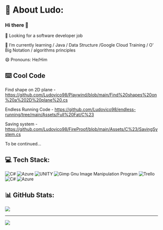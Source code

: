 # 💫 About Ludo:
### Hi there 👋 

🔭 Looking for a software developer job

🌱 I’m currently learning / Java / Data Structure /Google Cloud Training / O' Big Notation / algorithms principles

😄 Pronouns: He/Him

## ⌨️ Cool Code

Find shape on 2D plane  - https://github.com/Ludovico98/Playwind/blob/main/Find%20shapes%20on%20a%202D%20plane%20.cs

Endless Running Code    - https://github.com/Ludovico98/endless-running/tree/main/Assets/Full%20Fat/C%23

Saving system           - https://github.com/Ludovico98/FireProof/blob/main/Assets/C%23/SavingSystem.cs

To be continued...

## 💻 Tech Stack:
![C#](https://img.shields.io/badge/c%23-%23239120.svg?style=for-the-badge&logo=c-sharp&logoColor=white) 
![Azure](https://img.shields.io/badge/azure-%230072C6.svg?style=for-the-badge&logo=azure-devops&logoColor=white) 
![UNITY](https://img.shields.io/badge/Unity-%2320232a.svg?style=for-the-badge&logo=unity&logoColor=white) 
![Gimp Gnu Image Manipulation Program](https://img.shields.io/badge/Gimp-657D8B?style=for-the-badge&logo=gimp&logoColor=FFFFFF) 
![Trello](https://img.shields.io/badge/Trello-%23026AA7.svg?style=for-the-badge&logo=Trello&logoColor=white) 
![C#](https://img.shields.io/badge/c%23-%23239120.svg?style=for-the-badge&logo=c-sharp&logoColor=white) 
![Azure](https://img.shields.io/badge/azure-%230072C6.svg?style=for-the-badge&logo=azure-devops&logoColor=white)

## 📊 GitHub Stats:

![](https://github-readme-stats.vercel.app/api/top-langs/?username=Ludovico98&theme=vue-dark&hide_border=false&include_all_commits=false&count_private=false&layout=compact)

---
[![](https://visitcount.itsvg.in/api?id=Ludovico98&icon=0&color=0)](https://visitcount.itsvg.in)


<!--
Generan into account ![](https://github-readme-stats.vercel.app/api?username=Ludovico98&theme=vue-dark&hide_border=false&include_all_commits=false&count_private=false)

![](https://github-readme-streak-stats.herokuapp.com/?user=Ludovico98&theme=vue-dark&hide_border=false)

**Ludovico98/Ludovico98** is a ✨ _special_ ✨ repository because its `README.md` (this file) appears on your GitHub profile.

Here are some ideas to get you started:


- 👯 I’m looking to collaborate on ...
- 🤔 I’m looking for help with ...
- 💬 Ask me about ...
- ⚡ Fun fact: ...
-->
